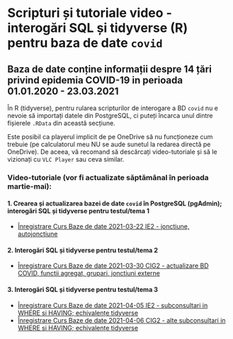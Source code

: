 # Scripturi și tutoriale video - interogări SQL și tidyverse (R) pentru baza de date `covid`

## Baza de date conține informații despre 14 țări privind epidemia COVID-19 in perioada 01.01.2020 - 23.03.2021

În R (tidyverse), pentru rularea scripturilor de interogare a BD `covid` nu e nevoie să importați datele din PostgreSQL, ci puteți încarca unul dintre fișierele `.RData` din această secțiune.

Este posibil ca playerul implicit de pe OneDrive să nu funcționeze cum trebuie (pe calculatorul meu NU se aude sunetul la redarea directă pe OneDrive). De aceea, vă recomand să descărcați video-tutoriale și să le vizionați cu `VLC Player` sau ceva similar.

### Video-tutoriale (vor fi actualizate săptămânal în perioada martie-mai):

#### 1. Crearea și actualizarea bazei de date `covid` în PostgreSQL (pgAdmin); interogări SQL și tidyverse pentru testul/tema 1
- [Înregistrare Curs Baze de date 2021-03-22 IE2 - jonctiune, autojonctiune](https://1drv.ms/v/s!AgPvmBEDzTOSit8Sg6HW1Yao_F6dJQ?e=e9Qa4a)

#### 2. Interogări SQL și tidyverse pentru testul/tema 2
- [Înregistrare Curs Baze de date 2021-03-30 CIG2 - actualizare BD COVID, functii agregat, grupari, jonctiuni externe](https://1drv.ms/v/s!AgPvmBEDzTOSiuENBJbqWxJC6EqDyQ?e=JC7FCg)

#### 3. Interogări SQL și tidyverse pentru testul/tema 3
- [Înregistrare Curs Baze de date 2021-04-05 IE2 - subconsultari in WHERE si HAVING; echivalențe tidyverse](https://1drv.ms/u/s!AgPvmBEDzTOSiuEtjqqdm39QXwjd4A?e=d2vVdf)
- [Înregistrare Curs Baze de date 2021-04-06 CIG2 - alte subconsultari in WHERE si HAVING; echivalențe tidyverse](https://1drv.ms/v/s!AgPvmBEDzTOSiuExnBdMMM_PXkX84A?e=oxkXMP)
